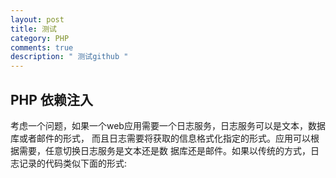```yaml
---
layout: post
title: 测试
category: PHP
comments: true
description: " 测试github "
---
```


## PHP 依赖注入
考虑一个问题，如果一个web应用需要一个日志服务，日志服务可以是文本，数据库或者邮件的形式，
而且日志需要将获取的信息格式化指定的形式。应用可以根据需要，任意切换日志服务是文本还是数
据库还是邮件。如果以传统的方式，日志记录的代码类似下面的形式:



